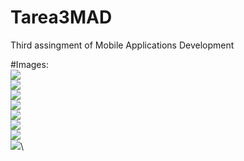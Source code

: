 # Tarea3MAD
Third assingment of Mobile Applications Development

#Images:\
![](images/P1.jpeg)\
![](images/P2.jpeg)\
![](images/P3.jpeg)\
![](images/P4.jpeg)\
![](images/P5.jpeg)\
![](images/P6.jpeg)\
![](images/P7.jpeg)\
![](images/P8.jpeg)\
